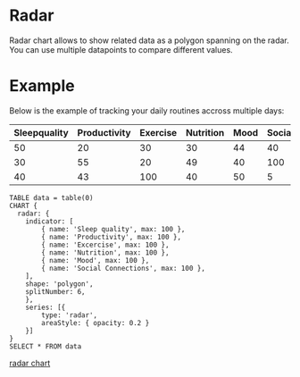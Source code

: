 # Radar
Radar chart allows to show related data as a polygon spanning on the radar. You can use multiple datapoints to compare different values.

# Example
Below is the example of tracking your daily routines accross multiple days:


| Sleepquality | Productivity | Exercise | Nutrition | Mood | Socialconnection |
| ------------ | ------------ | -------- | --------- | ---- | ---------------- |
| 50           | 20           | 30       | 30        | 44   | 40               |
| 30           | 55           | 20       | 49        | 40   | 100              |
| 40           | 43           | 100      | 40        | 50   | 5                |


```sqlseal
TABLE data = table(0)
CHART {
  radar: {
    indicator: [
		{ name: 'Sleep quality', max: 100 },
		{ name: 'Productivity', max: 100 },
		{ name: 'Excercise', max: 100 },
		{ name: 'Nutrition', max: 100 },
		{ name: 'Mood', max: 100 },
		{ name: 'Social Connections', max: 100 },
    ],
    shape: 'polygon',
    splitNumber: 6,
    },
    series: [{
		type: 'radar',
		areaStyle: { opacity: 0.2 }
    }]
}
SELECT * FROM data
```

[radar chart](radar.md)